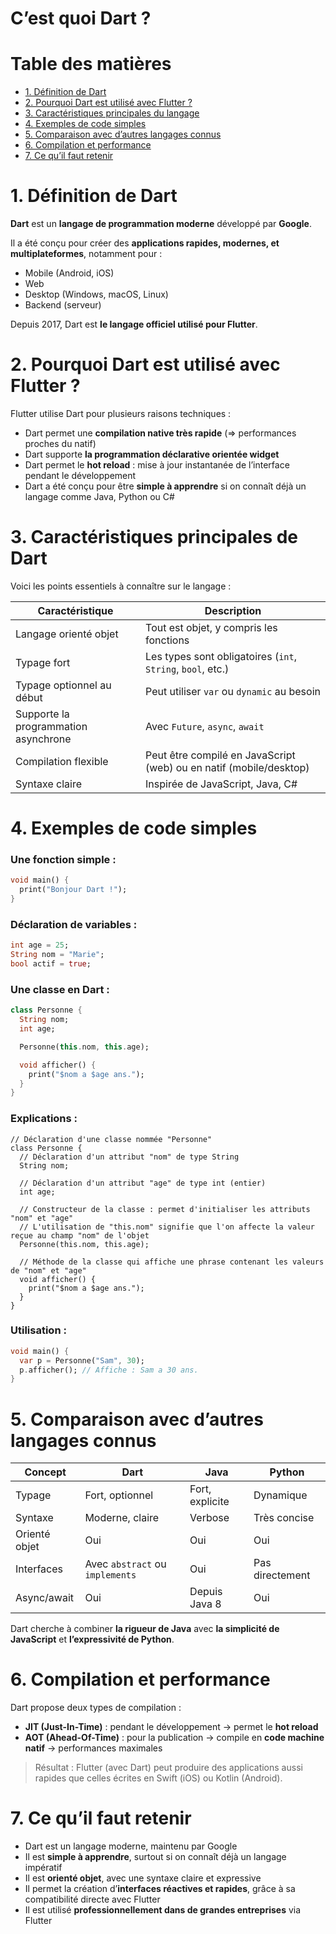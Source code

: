 # **C’est quoi Dart ?**



## <h1 id="table-des-matieres">Table des matières</h1>

<ul>
  <li><a href="#1">1. Définition de Dart</a></li>
  <li><a href="#2">2. Pourquoi Dart est utilisé avec Flutter ?</a></li>
  <li><a href="#3">3. Caractéristiques principales du langage</a></li>
  <li><a href="#4">4. Exemples de code simples</a></li>
  <li><a href="#5">5. Comparaison avec d’autres langages connus</a></li>
  <li><a href="#6">6. Compilation et performance</a></li>
  <li><a href="#7">7. Ce qu’il faut retenir</a></li>
</ul>


## <h1 id="1">1. Définition de Dart</h1>

**Dart** est un **langage de programmation moderne** développé par **Google**.

Il a été conçu pour créer des **applications rapides, modernes, et multiplateformes**, notamment pour :

* Mobile (Android, iOS)
* Web
* Desktop (Windows, macOS, Linux)
* Backend (serveur)

Depuis 2017, Dart est **le langage officiel utilisé pour Flutter**.



## <h1 id="2">2. Pourquoi Dart est utilisé avec Flutter ?</h1>

Flutter utilise Dart pour plusieurs raisons techniques :

* Dart permet une **compilation native très rapide** (=> performances proches du natif)
* Dart supporte **la programmation déclarative orientée widget**
* Dart permet le **hot reload** : mise à jour instantanée de l’interface pendant le développement
* Dart a été conçu pour être **simple à apprendre** si on connaît déjà un langage comme Java, Python ou C#



## <h1 id="3">3. Caractéristiques principales de Dart</h1>

Voici les points essentiels à connaître sur le langage :

| Caractéristique                      | Description                                                        |
| ------------------------------------ | ------------------------------------------------------------------ |
| Langage orienté objet                | Tout est objet, y compris les fonctions                            |
| Typage fort                          | Les types sont obligatoires (`int`, `String`, `bool`, etc.)        |
| Typage optionnel au début            | Peut utiliser `var` ou `dynamic` au besoin                         |
| Supporte la programmation asynchrone | Avec `Future`, `async`, `await`                                    |
| Compilation flexible                 | Peut être compilé en JavaScript (web) ou en natif (mobile/desktop) |
| Syntaxe claire                       | Inspirée de JavaScript, Java, C#                                   |



## <h1 id="4">4. Exemples de code simples</h1>

### Une fonction simple :

```dart
void main() {
  print("Bonjour Dart !");
}
```

### Déclaration de variables :

```dart
int age = 25;
String nom = "Marie";
bool actif = true;
```

### Une classe en Dart :

```dart
class Personne {
  String nom;
  int age;

  Personne(this.nom, this.age);

  void afficher() {
    print("$nom a $age ans.");
  }
}
```

### Explications :

```
// Déclaration d'une classe nommée "Personne"
class Personne {
  // Déclaration d'un attribut "nom" de type String
  String nom;

  // Déclaration d'un attribut "age" de type int (entier)
  int age;

  // Constructeur de la classe : permet d'initialiser les attributs "nom" et "age"
  // L'utilisation de "this.nom" signifie que l'on affecte la valeur reçue au champ "nom" de l'objet
  Personne(this.nom, this.age);

  // Méthode de la classe qui affiche une phrase contenant les valeurs de "nom" et "age"
  void afficher() {
    print("$nom a $age ans.");
  }
}
```

### Utilisation :

```dart
void main() {
  var p = Personne("Sam", 30);
  p.afficher(); // Affiche : Sam a 30 ans.
}
```



## <h1 id="5">5. Comparaison avec d’autres langages connus</h1>

| Concept       | Dart                            | Java            | Python          |
| ------------- | ------------------------------- | --------------- | --------------- |
| Typage        | Fort, optionnel                 | Fort, explicite | Dynamique       |
| Syntaxe       | Moderne, claire                 | Verbose         | Très concise    |
| Orienté objet | Oui                             | Oui             | Oui             |
| Interfaces    | Avec `abstract` ou `implements` | Oui             | Pas directement |
| Async/await   | Oui                             | Depuis Java 8   | Oui             |

Dart cherche à combiner **la rigueur de Java** avec **la simplicité de JavaScript** et **l’expressivité de Python**.



## <h1 id="6">6. Compilation et performance</h1>

Dart propose deux types de compilation :

* **JIT (Just-In-Time)** : pendant le développement → permet le **hot reload**
* **AOT (Ahead-Of-Time)** : pour la publication → compile en **code machine natif** → performances maximales

> Résultat : Flutter (avec Dart) peut produire des applications aussi rapides que celles écrites en Swift (iOS) ou Kotlin (Android).



## <h1 id="7">7. Ce qu’il faut retenir</h1>

* Dart est un langage moderne, maintenu par Google
* Il est **simple à apprendre**, surtout si on connaît déjà un langage impératif
* Il est **orienté objet**, avec une syntaxe claire et expressive
* Il permet la création d’**interfaces réactives et rapides**, grâce à sa compatibilité directe avec Flutter
* Il est utilisé **professionnellement dans de grandes entreprises** via Flutter


